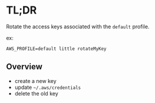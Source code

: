 # TL;DR

Rotate the access keys associated with the `default` profile.

ex:
```
AWS_PROFILE=default little rotateMyKey
```

## Overview

* create a new key
* update `~/.aws/credentials`
* delete the old key
